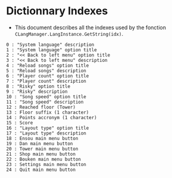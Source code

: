 # Dictionnary Indexes

- This document describes all the indexes used by the fonction `CLangManager.LangInstance.GetString(idx)`.

```
0 : "System language" description
1 : "System language" option title
2 : "<< Back to left menu" option title
3 : "<< Back to left menu" description 
4 : "Reload songs" option title 
5 : "Reload songs" description 
6 : "Player count" option title 
7 : "Player count" description
8 : "Risky" option title 
9 : "Risky" description 
10 : "Song speed" option title
11 : "Song speed" description 
12 : Reached floor (Tower)
13 : Floor suffix (1 character)
14 : Points accronym (1 character)
15 : Score
16 : "Layout type" option title
17 : "Layout type" description
18 : Ensou main menu button
19 : Dan main menu button
20 : Tower main menu button 
21 : Shop main menu button 
22 : Bouken main menu button 
23 : Settings main menu button 
24 : Quit main menu button
```